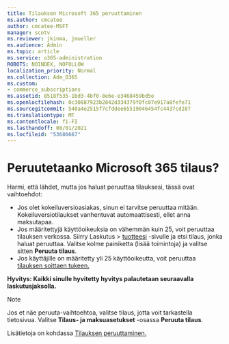 ```yaml
---
title: Tilauksen Microsoft 365 peruuttaminen
ms.author: cmcatee
author: cmcatee-MSFT
manager: scotv
ms.reviewer: jkinma, jmueller
ms.audience: Admin
ms.topic: article
ms.service: o365-administration
ROBOTS: NOINDEX, NOFOLLOW
localization_priority: Normal
ms.collection: Adm_O365
ms.custom:
- commerce_subscriptions
ms.assetid: 8518f535-1bd3-4bf0-8e6e-e3468459bd5e
ms.openlocfilehash: 0c30887923b2842d334379f0fc07e917a8fefe71
ms.sourcegitcommit: 540a4e2515f7cfddee65519046454fc4437cd287
ms.translationtype: MT
ms.contentlocale: fi-FI
ms.lasthandoff: 08/01/2021
ms.locfileid: "53686667"
---
```

# <a name="canceling-your-microsoft-365-subscription"></a>Peruutetaanko Microsoft 365 tilaus?

Harmi, että lähdet, mutta jos haluat peruuttaa tilauksesi, tässä ovat vaihtoehdot:
  
- Jos olet kokeiluversioasiakas, sinun ei tarvitse peruuttaa mitään. Kokeiluversiotilaukset vanhentuvat automaattisesti, ellet anna maksutapaa.
- Jos määritettyjä käyttöoikeuksia on vähemmän kuin 25, voit peruuttaa tilauksen verkossa. Siirry Laskutus  \> [tuotteesi](https://go.microsoft.com/fwlink/p/?linkid=842054) -sivulle ja etsi tilaus, jonka haluat peruuttaa. Valitse kolme painiketta (lisää toimintoja) ja valitse sitten **Peruuta tilaus**.
- Jos käyttäjille on määritetty yli 25 käyttöoikeutta, voit peruuttaa [tilauksen soittaen tukeen.](https://go.microsoft.com/fwlink/p/?linkid=518322)

**Hyvitys: Kaikki sinulle hyvitetty hyvitys palautetaan seuraavalla laskutusjaksolla.**

> [!NOTE]
> Jos et näe peruuta-vaihtoehtoa, valitse tilaus, jotta voit tarkastella tietosivua. Valitse **Tilaus- ja maksuasetukset** -osassa **Peruuta tilaus**.

Lisätietoja on kohdassa [Tilauksen peruuttaminen.](/microsoft-365/commerce/subscriptions/cancel-your-subscription)